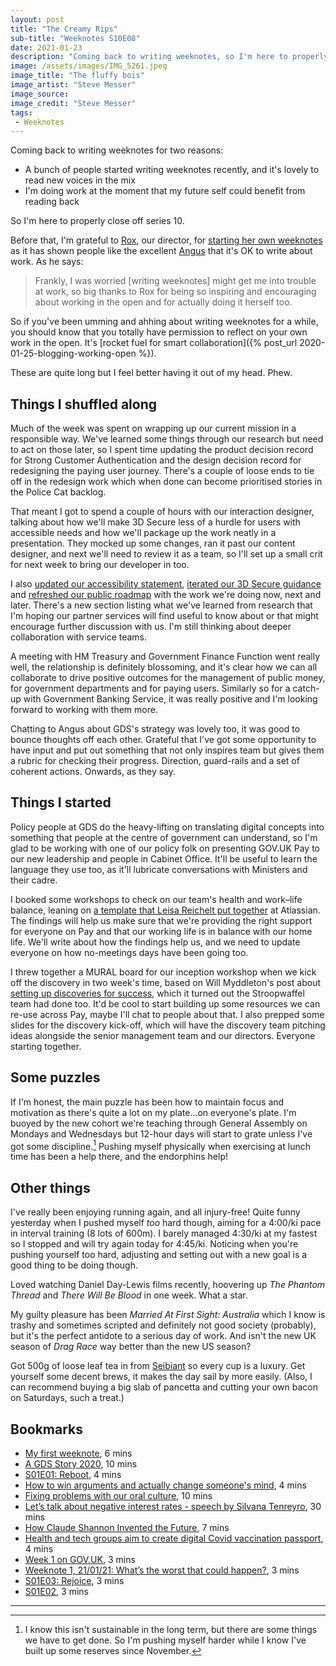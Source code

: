 ```yaml
---
layout: post
title: "The Creamy Rips"
sub-title: "Weeknotes S10E08"
date: 2021-01-23
description: "Coming back to writing weeknotes, so I'm here to properly close off series 10. Wrapping up a mission, chats with stakeholders, getting ready for discovery."
image: /assets/images/IMG_5261.jpeg
image_title: "The fluffy bois"
image_artist: "Steve Messer"
image_source: 
image_credit: "Steve Messer"
tags:
 - Weeknotes
---
```


Coming back to writing weeknotes for two reasons:

- A bunch of people started writing weeknotes recently, and it's lovely to read new voices in the mix
- I'm doing work at the moment that my future self could benefit from reading back

So I'm here to properly close off series 10. 

Before that, I'm grateful to [Rox](https://twitter.com/RoxaneHeaton), our director, for [starting her own weeknotes](https://roxane-m-heaton.medium.com/weeknotes-s01e01-4e7f2ffe760f) as it has shown people like the excellent [Angus](https://twitter.com/AngusMontgomery) that it's OK to write about work. As he says:

> Frankly, I was worried [writing weeknotes] might get me into trouble at work, so big thanks to Rox for being so inspiring and encouraging about working in the open and for actually doing it herself too.

So if you've been umming and ahhing about writing weeknotes for a while, you should know that you totally have permission to reflect on your own work in the open. It's [rocket fuel for smart collaboration]({% post_url 2020-01-25-blogging-working-open %}).

These are quite long but I feel better having it out of my head. Phew.

## Things I shuffled along

Much of the week was spent on wrapping up our current mission in a responsible way. We've learned some things through our research but need to act on those later, so I spent time updating the product decision record for Strong Customer Authentication and the design decision record for redesigning the paying user journey. There's a couple of loose ends to tie off in the redesign work which when done can become prioritised stories in the Police Cat backlog.

That meant I got to spend a couple of hours with our interaction designer, talking about how we'll make 3D Secure less of a hurdle for users with accessible needs and how we'll package up the work neatly in a presentation. They mocked up some changes, ran it past our content designer, and next we'll need to review it as a team, so I'll set up a small crit for next week to bring our developer in too.

I also [updated our accessibility statement](https://github.com/alphagov/pay-product-page/pull/296), [iterated our 3D Secure guidance](https://github.com/alphagov/pay-product-page/pull/298) and [refreshed our public roadmap](https://github.com/alphagov/pay-product-page/pull/299) with the work we're doing now, next and later. There's a new section listing what we've learned from research that I'm hoping our partner services will find useful to know about or that might encourage further discussion with us. I'm still thinking about deeper collaboration with service teams.

A meeting with HM Treasury and Government Finance Function went really well, the relationship is definitely blossoming, and it's clear how we can all collaborate to drive positive outcomes for the management of public money, for government departments and for paying users. Similarly so for a catch-up with Government Banking Service, it was really positive and I'm looking forward to working with them more.

Chatting to Angus about GDS's strategy was lovely too, it was good to bounce thoughts off each other. Grateful that I've got some opportunity to have input and put out something that not only inspires team but gives them a rubric for checking their progress. Direction, guard-rails and a set of coherent actions. Onwards, as they say.

## Things I started

Policy people at GDS do the heavy-lifting on translating digital concepts into something that people at the centre of government can understand, so I'm glad to be working with one of our policy folk on presenting GOV.UK Pay to our new leadership and people in Cabinet Office. It'll be useful to learn the language they use too, as it'll lubricate conversations with Ministers and their cadre. 

I booked some workshops to check on our team's health and work–life balance, leaning on [a template that Leisa Reichelt put together](https://www.atlassian.com/team-playbook/plays/work-life-impact) at Atlassian. The findings will help us make sure that we're providing the right support for everyone on Pay and that our working life is in balance with our home life. We'll write about how the findings help us, and we need to update everyone on how no-meetings days have been going too.

I threw together a MURAL board for our inception workshop when we kick off the discovery in two week's time, based on Will Myddleton's post about [setting up discoveries for success](https://www.myddelton.co.uk/blog/setting-up-a-discovery), which it turned out the Stroopwaffel team had done too. It'd be cool to start building up some resources we can re-use across Pay, maybe I'll chat to people about that. I also prepped some slides for the discovery kick-off, which will have the discovery team pitching ideas alongside the senior management team and our directors. Everyone starting together.

## Some puzzles

If I'm honest, the main puzzle has been how to maintain focus and motivation as there's quite a lot on my plate...on everyone's plate. I'm buoyed by the new cohort we're teaching through General Assembly on Mondays and Wednesdays but 12-hour days will start to grate unless I've got some discipline.[^1] Pushing myself physically when exercising at lunch time has been a help there, and the endorphins help!

## Other things

I've really been enjoying running again, and all injury-free! Quite funny yesterday when I pushed myself _too_ hard though, aiming for a 4:00/ki pace in interval training (8 lots of 600m). I barely managed 4:30/ki at my fastest so I stopped and will try again today for 4:45/ki. Noticing when you're pushing yourself too hard, adjusting and setting out with a new goal is a good thing to be doing though. 

Loved watching Daniel Day-Lewis films recently, hoovering up _The Phantom Thread_ and _There Will Be Blood_ in one week. What a star.

My guilty pleasure has been _Married At First Sight: Australia_ which I know is trashy and sometimes scripted and definitely not good society (probably), but it's the perfect antidote to a serious day of work. And isn't the new UK season of _Drag Race_ way better than the new US season? 

Got 500g of loose leaf tea in from [Seibiant](https://www.seibiantcoffi.co.uk) so every cup is a luxury. Get yourself some decent brews, it makes the day sail by more easily. (Also, I can recommend buying a big slab of pancetta and cutting your own bacon on Saturdays, such a treat.)

## Bookmarks

- [My first weeknote](https://richard-towers.com/2021/01/10/weeknotes-s01e01), 6 mins
- [A GDS Story 2020](https://gds.blog.gov.uk/a-gds-story-2020/), 10 mins
- [S01E01: Reboot](https://digitalbydefault.com/2021/01/08/s01e01-reboot/), 4 mins
- [How to win arguments and actually change someone's mind](https://www.inverse.com/mind-body/how-to-win-arguments-actually-change-someones-mind), 4 mins
- [Fixing problems with our oral culture](https://www.myddelton.co.uk/blog/fixing-problems-with-our-oral-culture), 10 mins
- [Let’s talk about negative interest rates - speech by Silvana Tenreyro](https://www.bankofengland.co.uk/speech/2021/january/silvana-tenreyro-lets-talk-about-negative-interest-rates), 30 mins
- [How Claude Shannon Invented the Future](https://www.quantamagazine.org/how-claude-shannons-information-theory-invented-the-future-20201222/), 7 mins
- [Health and tech groups aim to create digital Covid vaccination passport](https://on.ft.com/3bBN3J5), 4 mins
- [Week 1 on GOV.UK](https://medium.com/@rossferg/week-1-on-gov-uk-6b40e14d5c1e), 3 mins
- [Weeknote 1, 21/01/21: What’s the worst that could happen?](https://angusmontgomery.medium.com/weeknote-1-21-01-21-whats-the-worst-that-could-happen-d536fbd98e1f), 3 mins
- [S01E03: Rejoice](https://digitalbydefault.com/2021/01/22/s01e03-rejoice/), 3 mins
- [S01E02](https://roxane-m-heaton.medium.com/s01e02-758a61020ff6), 3 mins

---

[^1]: I know this isn't sustainable in the long term, but there are some things we have to get done. So I'm pushing myself harder while I know I've built up some reserves since November.